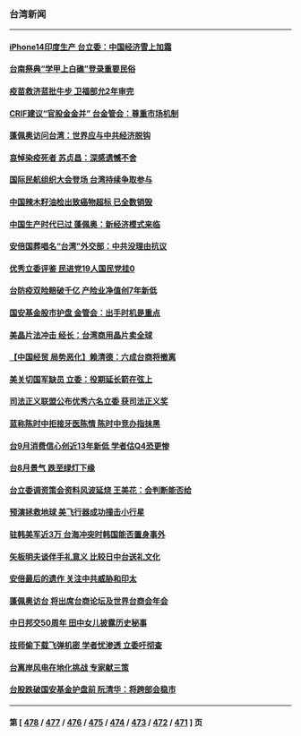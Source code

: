 ### 台湾新闻
---
#### [iPhone14印度生产 台立委：中国经济雪上加霜](../../pages/ncid1349361/n13833738.md) 
#### [台南祭典“学甲上白礁”登录重要民俗](../../pages/ncid1349361/n13833856.md) 
#### [疫苗救济蓝批牛步 卫福部允2年审完](../../pages/ncid1349361/n13833860.md) 
#### [CRIF建议“官股金金并” 台金管会：尊重市场机制](../../pages/ncid1349361/n13833838.md) 
#### [蓬佩奥访问台湾：世界应与中共经济脱钩](../../pages/ncid1349361/n13833655.md) 
#### [哀悼染疫死者 苏贞昌：深感遗憾不舍](../../pages/ncid1349361/n13833849.md) 
#### [国际民航组织大会登场 台湾持续争取参与](../../pages/ncid1349361/n13833850.md) 
#### [中国辣木籽油检出致癌物超标 已全数销毁](../../pages/ncid1349361/n13833840.md) 
#### [中国生产时代已过 蓬佩奥：新经济模式来临](../../pages/ncid1349361/n13833817.md) 
#### [安倍国葬唱名“台湾”外交部：中共没理由抗议](../../pages/ncid1349361/n13833816.md) 
#### [优秀立委评鉴 民进党19人国民党挂0](../../pages/ncid1349361/n13833771.md) 
#### [台防疫双险赔破千亿 产险业净值创7年新低](../../pages/ncid1349361/n13833762.md) 
#### [国安基金股市护盘 金管会：出手时机是重点](../../pages/ncid1349361/n13833797.md) 
#### [美晶片法冲击 经长：台湾商用晶片卖全球](../../pages/ncid1349361/n13833803.md) 
#### [【中国经贸 局势恶化】赖清德：六成台商将撤离](../../pages/ncid1349361/n13833740.md) 
#### [美关切国军缺员 立委：役期延长箭在弦上](../../pages/ncid1349361/n13833765.md) 
#### [司法正义联盟公布优秀六名立委 获司法正义奖](../../pages/ncid1349361/n13833767.md) 
#### [蓝称陈时中拒接牙医陈情 陈时中竞办指抹黑](../../pages/ncid1349361/n13833773.md) 
#### [台9月消费信心创近13年新低 学者估Q4恐更惨](../../pages/ncid1349361/n13833693.md) 
#### [台8月景气 跌至绿灯下缘](../../pages/ncid1349361/n13833683.md) 
#### [台立委调资策会资料风波延烧 王美花：会判断能否给](../../pages/ncid1349361/n13833739.md) 
#### [预演拯救地球 美飞行器成功撞击小行星](../../pages/ncid1349361/n13833749.md) 
#### [驻韩美军近3万 台海冲突时韩国能否置身事外](../../pages/ncid1349361/n13833401.md) 
#### [矢板明夫谈伴手礼意义 比较日中台送礼文化](../../pages/ncid1349361/n13833379.md) 
#### [安倍最后的遗作 关注中共威胁和印太](../../pages/ncid1349361/n13833342.md) 
#### [蓬佩奥访台 将出席台商论坛及世界台商会年会](../../pages/ncid1349361/n13833142.md) 
#### [中日邦交50周年 田中女儿披露历史秘事](../../pages/ncid1349361/n13833154.md) 
#### [技师偷下载飞弹机密 学者忧渗透 立委吁彻查](../../pages/ncid1349361/n13833116.md) 
#### [台离岸风电在地化挑战 专家献三策](../../pages/ncid1349361/n13833093.md) 
#### [台股跌破国安基金护盘前 阮清华：将跨部会稳市](../../pages/ncid1349361/n13833023.md) 

---
#### 第 [ [478](./478.md) / [477](./477.md) / [476](./476.md) / [475](./475.md) / [474](./474.md) / [473](./473.md) / [472](./472.md) / [471](./471.md) ] 页
